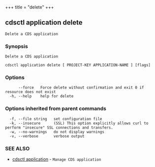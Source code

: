 +++
title = "delete"
+++
## cdsctl application delete

`Delete a CDS application`

### Synopsis

`Delete a CDS application`

```
cdsctl application delete [ PROJECT-KEY APPLICATION-NAME ] [flags]
```

### Options

```
      --force   Force delete without confirmation and exit 0 if resource does not exist
  -h, --help    help for delete
```

### Options inherited from parent commands

```
  -f, --file string   set configuration file
  -k, --insecure      (SSL) This option explicitly allows curl to perform "insecure" SSL connections and transfers.
  -w, --no-warnings   do not display warnings
  -v, --verbose       verbose output
```

### SEE ALSO

* [cdsctl application](/cli/cdsctl/application/)	 - `Manage CDS application`


